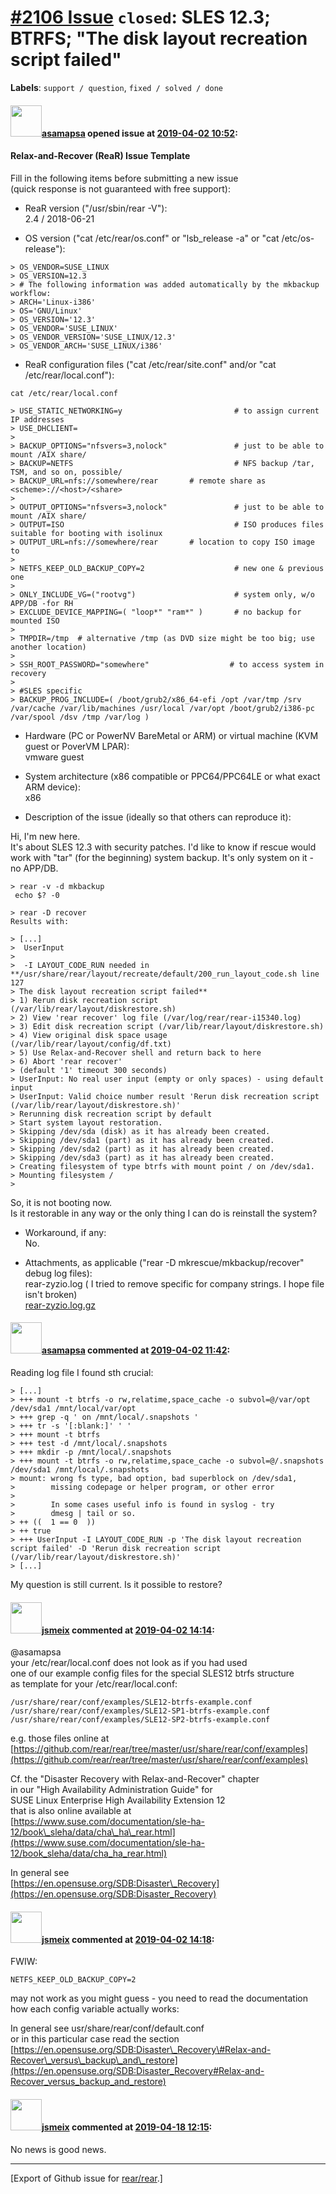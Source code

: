 [\#2106 Issue](https://github.com/rear/rear/issues/2106) `closed`: SLES 12.3; BTRFS; "The disk layout recreation script failed"
===============================================================================================================================

**Labels**: `support / question`, `fixed / solved / done`

#### <img src="https://avatars.githubusercontent.com/u/25414864?v=4" width="50">[asamapsa](https://github.com/asamapsa) opened issue at [2019-04-02 10:52](https://github.com/rear/rear/issues/2106):

#### Relax-and-Recover (ReaR) Issue Template

Fill in the following items before submitting a new issue  
(quick response is not guaranteed with free support):

-   ReaR version ("/usr/sbin/rear -V"):  
    2.4 / 2018-06-21

-   OS version ("cat /etc/rear/os.conf" or "lsb\_release -a" or "cat
    /etc/os-release"):

<!-- -->

    > OS_VENDOR=SUSE_LINUX
    > OS_VERSION=12.3
    > # The following information was added automatically by the mkbackup workflow:
    > ARCH='Linux-i386'
    > OS='GNU/Linux'
    > OS_VERSION='12.3'
    > OS_VENDOR='SUSE_LINUX'
    > OS_VENDOR_VERSION='SUSE_LINUX/12.3'
    > OS_VENDOR_ARCH='SUSE_LINUX/i386'

-   ReaR configuration files ("cat /etc/rear/site.conf" and/or "cat
    /etc/rear/local.conf"):

<!-- -->

    cat /etc/rear/local.conf

    > USE_STATIC_NETWORKING=y                         # to assign current IP addresses
    > USE_DHCLIENT=
    > 
    > BACKUP_OPTIONS="nfsvers=3,nolock"               # just to be able to mount /AIX share/
    > BACKUP=NETFS                                    # NFS backup /tar, TSM, and so on, possible/
    > BACKUP_URL=nfs://somewhere/rear       # remote share as <scheme>://<host>/<share>
    > 
    > OUTPUT_OPTIONS="nfsvers=3,nolock"               # just to be able to mount /AIX share/
    > OUTPUT=ISO                                      # ISO produces files suitable for booting with isolinux
    > OUTPUT_URL=nfs://somewhere/rear       # location to copy ISO image to
    > 
    > NETFS_KEEP_OLD_BACKUP_COPY=2                    # new one & previous one
    > 
    > ONLY_INCLUDE_VG=("rootvg")                      # system only, w/o APP/DB -for RH
    > EXCLUDE_DEVICE_MAPPING=( "loop*" "ram*" )       # no backup for mounted ISO
    > 
    > TMPDIR=/tmp  # alternative /tmp (as DVD size might be too big; use another location)
    > 
    > SSH_ROOT_PASSWORD="somewhere"                  # to access system in recovery
    > 
    > #SLES specific
    > BACKUP_PROG_INCLUDE=( /boot/grub2/x86_64-efi /opt /var/tmp /srv /var/cache /var/lib/machines /usr/local /var/opt /boot/grub2/i386-pc /var/spool /dsv /tmp /var/log )

-   Hardware (PC or PowerNV BareMetal or ARM) or virtual machine (KVM
    guest or PoverVM LPAR):  
    vmware guest

-   System architecture (x86 compatible or PPC64/PPC64LE or what exact
    ARM device):  
    x86

-   Description of the issue (ideally so that others can reproduce it):

Hi, I'm new here.  
It's about SLES 12.3 with security patches. I'd like to know if rescue
would work with "tar" (for the beginning) system backup. It's only
system on it - no APP/DB.

    > rear -v -d mkbackup
     echo $? -0

    > rear -D recover
    Results with:

    > [...]
    >  UserInput
    > 
    >  -I LAYOUT_CODE_RUN needed in **/usr/share/rear/layout/recreate/default/200_run_layout_code.sh line 127
    > The disk layout recreation script failed**
    > 1) Rerun disk recreation script (/var/lib/rear/layout/diskrestore.sh)
    > 2) View 'rear recover' log file (/var/log/rear/rear-i15340.log)
    > 3) Edit disk recreation script (/var/lib/rear/layout/diskrestore.sh)
    > 4) View original disk space usage (/var/lib/rear/layout/config/df.txt)
    > 5) Use Relax-and-Recover shell and return back to here
    > 6) Abort 'rear recover'
    > (default '1' timeout 300 seconds)
    > UserInput: No real user input (empty or only spaces) - using default input
    > UserInput: Valid choice number result 'Rerun disk recreation script (/var/lib/rear/layout/diskrestore.sh)'
    > Rerunning disk recreation script by default
    > Start system layout restoration.
    > Skipping /dev/sda (disk) as it has already been created.
    > Skipping /dev/sda1 (part) as it has already been created.
    > Skipping /dev/sda2 (part) as it has already been created.
    > Skipping /dev/sda3 (part) as it has already been created.
    > Creating filesystem of type btrfs with mount point / on /dev/sda1.
    > Mounting filesystem /
    > 

So, it is not booting now.  
Is it restorable in any way or the only thing I can do is reinstall the
system?

-   Workaround, if any:  
    No.

-   Attachments, as applicable ("rear -D mkrescue/mkbackup/recover"
    debug log files):  
    rear-zyzio.log ( I tried to remove specific for company strings. I
    hope file isn't broken)  
    [rear-zyzio.log.gz](https://github.com/rear/rear/files/3033453/rear-zyzio.log.gz)

#### <img src="https://avatars.githubusercontent.com/u/25414864?v=4" width="50">[asamapsa](https://github.com/asamapsa) commented at [2019-04-02 11:42](https://github.com/rear/rear/issues/2106#issuecomment-478958923):

Reading log file I found sth crucial:

    > [...]
    > +++ mount -t btrfs -o rw,relatime,space_cache -o subvol=@/var/opt /dev/sda1 /mnt/local/var/opt
    > +++ grep -q ' on /mnt/local/.snapshots '
    > +++ tr -s '[:blank:]' ' '
    > +++ mount -t btrfs
    > +++ test -d /mnt/local/.snapshots
    > +++ mkdir -p /mnt/local/.snapshots
    > +++ mount -t btrfs -o rw,relatime,space_cache -o subvol=@/.snapshots /dev/sda1 /mnt/local/.snapshots
    > mount: wrong fs type, bad option, bad superblock on /dev/sda1,
    >        missing codepage or helper program, or other error
    > 
    >        In some cases useful info is found in syslog - try
    >        dmesg | tail or so.
    > ++ ((  1 == 0  ))
    > ++ true
    > +++ UserInput -I LAYOUT_CODE_RUN -p 'The disk layout recreation script failed' -D 'Rerun disk recreation script (/var/lib/rear/layout/diskrestore.sh)'
    > [...]

My question is still current. Is it possible to restore?

#### <img src="https://avatars.githubusercontent.com/u/1788608?u=925fc54e2ce01551392622446ece427f51e2f0ce&v=4" width="50">[jsmeix](https://github.com/jsmeix) commented at [2019-04-02 14:14](https://github.com/rear/rear/issues/2106#issuecomment-479015928):

@asamapsa  
your /etc/rear/local.conf does not look as if you had used  
one of our example config files for the special SLES12 btrfs structure  
as template for your /etc/rear/local.conf:

    /usr/share/rear/conf/examples/SLE12-btrfs-example.conf
    /usr/share/rear/conf/examples/SLE12-SP1-btrfs-example.conf
    /usr/share/rear/conf/examples/SLE12-SP2-btrfs-example.conf

e.g. those files online at  
[https://github.com/rear/rear/tree/master/usr/share/rear/conf/examples](https://github.com/rear/rear/tree/master/usr/share/rear/conf/examples)

Cf. the "Disaster Recovery with Relax-and-Recover" chapter  
in our "High Availability Administration Guide" for  
SUSE Linux Enterprise High Availability Extension 12  
that is also online available at  
[https://www.suse.com/documentation/sle-ha-12/book\_sleha/data/cha\_ha\_rear.html](https://www.suse.com/documentation/sle-ha-12/book_sleha/data/cha_ha_rear.html)

In general see  
[https://en.opensuse.org/SDB:Disaster\_Recovery](https://en.opensuse.org/SDB:Disaster_Recovery)

#### <img src="https://avatars.githubusercontent.com/u/1788608?u=925fc54e2ce01551392622446ece427f51e2f0ce&v=4" width="50">[jsmeix](https://github.com/jsmeix) commented at [2019-04-02 14:18](https://github.com/rear/rear/issues/2106#issuecomment-479018028):

FWIW:

    NETFS_KEEP_OLD_BACKUP_COPY=2

may not work as you might guess - you need to read the documentation  
how each config variable actually works:

In general see usr/share/rear/conf/default.conf  
or in this particular case read the section  
[https://en.opensuse.org/SDB:Disaster\_Recovery\#Relax-and-Recover\_versus\_backup\_and\_restore](https://en.opensuse.org/SDB:Disaster_Recovery#Relax-and-Recover_versus_backup_and_restore)

#### <img src="https://avatars.githubusercontent.com/u/1788608?u=925fc54e2ce01551392622446ece427f51e2f0ce&v=4" width="50">[jsmeix](https://github.com/jsmeix) commented at [2019-04-18 12:15](https://github.com/rear/rear/issues/2106#issuecomment-484480282):

No news is good news.

------------------------------------------------------------------------

\[Export of Github issue for
[rear/rear](https://github.com/rear/rear).\]
